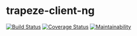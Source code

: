 # trapeze-client-ng
[![Build Status](https://travis-ci.com/donmahallem/TrapezeClientNg.svg?branch=master)](https://travis-ci.com/donmahallem/TrapezeClientNg) [![Coverage Status](https://coveralls.io/repos/github/donmahallem/TrapezeClientNg/badge.svg?branch=master)](https://coveralls.io/github/donmahallem/TrapezeClientNg?branch=master) [![Maintainability](https://api.codeclimate.com/v1/badges/45127be0c9c299be1d62/maintainability)](https://codeclimate.com/github/donmahallem/TrapezeClientNg/maintainability)